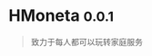 # HMoneta <small>0.0.1</small>

> 致力于每人都可以玩转家庭服务

[//]: # ([GitHub]&#40;https://github.com/docsifyjs/docsify/&#41;)

[//]: # ([Get Started]&#40;README&#41;)